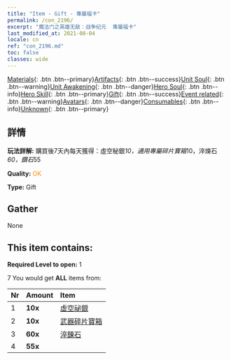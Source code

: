 ```yaml
---
title: "Item - Gift - 專屬福卡"
permalink: /con_2196/
excerpt: "魔法门之英雄无敌：战争纪元  專屬福卡"
last_modified_at: 2021-08-04
locale: cn
ref: "con_2196.md"
toc: false
classes: wide
---
```

 [Materials](/ItemsCN/){: .btn .btn--primary}[Artifacts](/ItemsCN/Artifacts/){: .btn .btn--success}[Unit Soul](/ItemsCN/UnitSoul/){: .btn .btn--warning}[Unit Awakening](/ItemsCN/UnitAwakening/){: .btn .btn--danger}[Hero Soul](/ItemsCN/HeroSoul/){: .btn .btn--info}[Hero Skill](/ItemsCN/HeroSkill/){: .btn .btn--primary}[Gift](/ItemsCN/Gift/){: .btn .btn--success}[Event related](/ItemsCN/Events/){: .btn .btn--warning}[Avatars](/ItemsCN/Avatars/){: .btn .btn--danger}[Consumables](/ItemsCN/Consumables/){: .btn .btn--info}[Unknown](/ItemsCN/Unknown/){: .btn .btn--primary}

## 詳情
 **玩法詳解:** 購買後7天內每天獲得：虛空秘銀*10，通用專屬碎片寶箱*10，淬煉石*60，鑽石*55

 **Quality:** <span style="color: #FF8C00">OK</span>

 **Type:** Gift

## Gather

  None

## This item contains:

 **Required Level to open:** 1

 7 You would get **ALL** items  from:

  | Nr | Amount |     Item    |
  |:---|:-------|:------------|
  | 1 |  **10x** | [虛空祕銀](/cn/Items/con_817/) |  | 
  | 2 |  **10x** | [武器碎片寶箱](/cn/Items/con_1367/) |  | 
  | 3 |  **60x** | [淬鍊石](/cn/Items/con_814/) |  | 
  | 4 |  **55x** | <i class="fas fa-gem"/> |  | 
